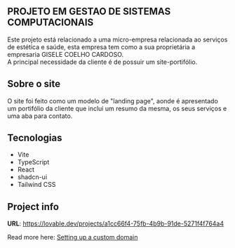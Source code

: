 ## PROJETO EM GESTAO DE SISTEMAS COMPUTACIONAIS

Este projeto está relacionado a uma micro-empresa relacionada ao serviços de estética e saúde, esta empresa tem como a sua proprietária a empresaria GISELE COELHO CARDOSO.<br> A principal necessidade da cliente é de possuir um site-portifólio.
<br>

## Sobre o site
O site foi feito como um modelo de "landing page", aonde é apresentado um portifólio da cliente que inclui um resumo da mesma, os seus serviços e uma aba para contato.

## Tecnologias

- Vite
- TypeScript
- React
- shadcn-ui
- Tailwind CSS

## Project info

**URL**: https://lovable.dev/projects/a1cc66f4-75fb-4b9b-91de-5271f4f764a4

Read more here: [Setting up a custom domain](https://docs.lovable.dev/tips-tricks/custom-domain#step-by-step-guide)
